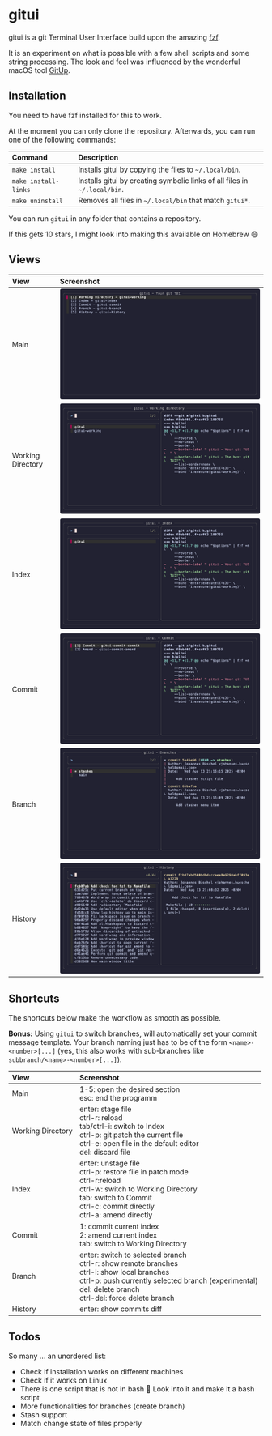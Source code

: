 # gitui

gitui is a git Terminal User Interface build upon the amazing [fzf](https://junegunn.github.io/fzf/).

It is an experiment on what is possible with a few shell scripts and some string processing. The look and feel was influenced by the wonderful macOS tool [GitUp](https://github.com/git-up/GitUp).


## Installation

You need to have fzf installed for this to work.

At the moment you can only clone the repository. Afterwards, you can run one of the following commands:

| Command              | Description |
| :---                 | :--- |
| `make install`       | Installs gitui by copying the files to `~/.local/bin`. |
| `make install-links` | Installs gitui by creating symbolic links of all files in `~/.local/bin`. |
| `make uninstall`     | Removes all files in `~/.local/bin` that match `gitui*`. |

You can run `gitui` in any folder that contains a repository.

If this gets 10 stars, I might look into making this available on Homebrew 😅


## Views

| View              | Screenshot |
| :---              | :--- |
| Main              | ![Main menu view](assets/gitui.png) |
| Working Directory | ![Working directory view](assets/gitui-working-directory.png) |
| Index             | ![Index view](assets/gitui-index.png) |
| Commit            | ![Index view](assets/gitui-commit.png) |
| Branch            | ![Branch view](assets/gitui-branch.png) |
| History           | ![History view](assets/gitui-history.png) |


## Shortcuts

The shortcuts below make the workflow as smooth as possible.

**Bonus:** Using `gitui` to switch branches, will automatically set your commit message template. Your branch naming just has to be of the form `<name>-<number>[...]` (yes, this also works with sub-branches like `subbranch/<name>-<number>[...]`).

| View              | Screenshot |
| :---              | :--- |
| Main              | 1-5: open the desired section<br>esc: end the programm |
| Working Directory | enter: stage file<br>ctrl-r: reload<br>tab/ctrl-i: switch to Index<br>ctrl-p: git patch the current file<br>ctrl-e: open file in the default editor<br>del: discard file |
| Index             | enter: unstage file<br>ctrl-p: restore file in patch mode<br>ctrl-r:reload<br>ctrl-w: switch to Working Directory<br>tab: switch to Commit<br>ctrl-c: commit directly<br>ctrl-a: amend directly |
| Commit            | 1: commit current index<br>2: amend current index<br>tab: switch to Working Directory |
| Branch            | enter: switch to selected branch<br>ctrl-r: show remote branches<br>ctrl-l: show local branches<br>ctrl-p: push currently selected branch (experimental)<br>del: delete branch<br>ctrl-del: force delete branch |
| History           | enter: show commits diff |


## Todos

So many ... an unordered list:

- Check if installation works on different machines
- Check if it works on Linux
- There is one script that is not in bash 😬 Look into it and make it a bash script
- More functionalities for branches (create branch)
- Stash support
- Match change state of files properly
